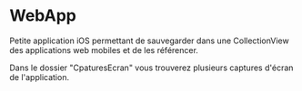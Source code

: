 # WebApp
Petite application iOS permettant de sauvegarder dans une CollectionView des applications web mobiles et de les référencer.

Dans le dossier "CpaturesEcran" vous trouverez plusieurs captures d'écran de l'application.